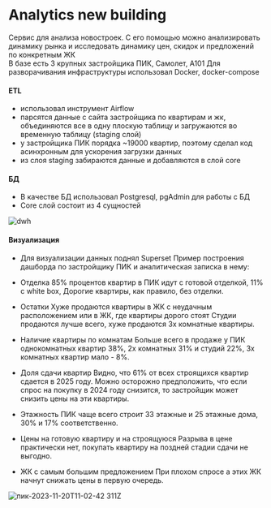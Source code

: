 # Analytics new building

Сервис для анализа новостроек. С его помощью можно анализировать динамику рынка и исследовать динамику цен, скидок и предложений по конкретным ЖК   
В базе есть 3 крупных застройщика ПИК, Самолет, А101
Для разворачивания инфраструктуры использовал Docker, docker-compose  

#### ETL 
- использовал инструмент Airflow
- парсятся данные с сайта застройщика по квартирам и жк, объединяются все в одну плоскую таблицу и загружаются во временную таблицу (staging слой)  
- у застройщика ПИК порядка ~19000 квартир, поэтому сделал код асинхронным для ускорения загрузки данных
- из слоя staging забираются данные и добавляются в слой core

#### БД
- В качестве БД использовал Postgresql, pgAdmin для работы с БД
- Core слой состоит из 4 сущностей 

![dwh](https://github.com/xorxi12/Analytics-new-building/assets/147392409/696e1eda-230c-49f3-b503-cec4200bd855)

#### Визуализация 
 - Для визуализации данных поднял Superset
Пример построения дашборда по застройщику ПИК и аналитическая записка в нему:

 - Отделка
 85% процентов квартир в ПИК идут с готовой отделкой, 11% с white box,
 Дорогие квартиры, как правило, без отделки.
 
 - Остатки
 Хуже продаются квартиры в ЖК с неудачным расположением или в ЖК, где квартиры дорого стоят
 Студии продаются лучше всего, хуже продаются 3х комнатные квартиры.
 
 - Наличие квартиры по комнатам
 Больше всего в продаже у ПИК однокомнатных квартир 38%, 2х комнатных 31% и студий 22%, 3х комнатных квартир мало - 8%.
 
 - Доля сдачи квартир 
 Видно, что 61% от всех строящихся квартир сдается в 2025 году.
 Можно осторожно предположить, что если спрос на покупку в 2024 году снизится, то застройщик может снизить цены на эти квартиры.
 
 - Этажность
 ПИК чаще всего строит 33 этажные и 25 этажные дома, 30% и 17% соответственно.
 
 - Цены на готовую квартиру и на строящуюся
 Разрыва в цене практически нет, покупать квартиру на поздней стадии сдачи не выгодно.
 
 - ЖК с самым большим предложением 
 При плохом спросе а этих ЖК начнут снижать цены в первую очередь.

![пик-2023-11-20T11-02-42 311Z](https://github.com/xorxi12/Analytics-new-building/assets/147392409/827c8b84-0578-4731-9ed4-2d56554bb654)

